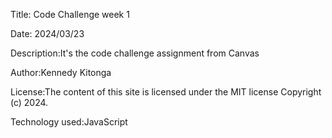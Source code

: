 Title: Code Challenge week 1

 Date: 2024/03/23

 Description:It's the code challenge assignment from Canvas

 Author:Kennedy Kitonga

 License:The content of this site is licensed under the MIT license
Copyright (c) 2024.

Technology used:JavaScript





